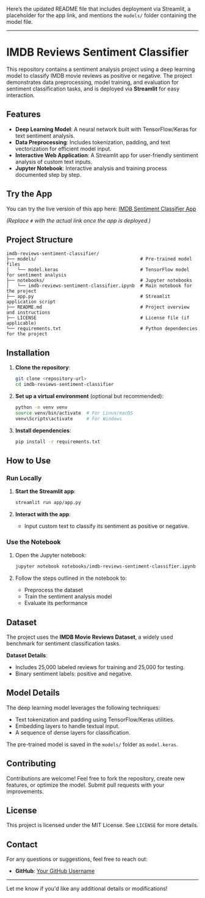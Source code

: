 Here’s the updated README file that includes deployment via Streamlit, a placeholder for the app link, and mentions the `models/` folder containing the model file.

---

# IMDB Reviews Sentiment Classifier  

This repository contains a sentiment analysis project using a deep learning model to classify IMDB movie reviews as positive or negative. The project demonstrates data preprocessing, model training, and evaluation for sentiment classification tasks, and is deployed via **Streamlit** for easy interaction.

## Features  

- **Deep Learning Model**: A neural network built with TensorFlow/Keras for text sentiment analysis.  
- **Data Preprocessing**: Includes tokenization, padding, and text vectorization for efficient model input.  
- **Interactive Web Application**: A Streamlit app for user-friendly sentiment analysis of custom text inputs.  
- **Jupyter Notebook**: Interactive analysis and training process documented step by step.  

## Try the App  

You can try the live version of this app here: [IMDB Sentiment Classifier App](#)  

*(Replace `#` with the actual link once the app is deployed.)*  

## Project Structure  

```  
imdb-reviews-sentiment-classifier/  
├── models/                                      # Pre-trained model files  
│   └── model.keras                              # TensorFlow model for sentiment analysis  
├── notebooks/                                   # Jupyter notebooks  
│   └── imdb-reviews-sentiment-classifier.ipynb  # Main notebook for the project  
├── app.py                                       # Streamlit application script  
├── README.md                                    # Project overview and instructions  
├── LICENSE                                      # License file (if applicable)  
└── requirements.txt                             # Python dependencies for the project  
```  

## Installation  

1. **Clone the repository**:  
   ```bash  
   git clone <repository-url>  
   cd imdb-reviews-sentiment-classifier  
   ```  

2. **Set up a virtual environment** (optional but recommended):  
   ```bash  
   python -m venv venv  
   source venv/bin/activate  # For Linux/macOS  
   venv\Scripts\activate     # For Windows  
   ```  

3. **Install dependencies**:  
   ```bash  
   pip install -r requirements.txt  
   ```  

## How to Use  

### Run Locally  

1. **Start the Streamlit app**:  
   ```bash  
   streamlit run app/app.py  
   ```  

2. **Interact with the app**:  
   - Input custom text to classify its sentiment as positive or negative.  

### Use the Notebook  

1. Open the Jupyter notebook:  
   ```bash  
   jupyter notebook notebooks/imdb-reviews-sentiment-classifier.ipynb  
   ```  

2. Follow the steps outlined in the notebook to:  
   - Preprocess the dataset  
   - Train the sentiment analysis model  
   - Evaluate its performance  

## Dataset  

The project uses the **IMDB Movie Reviews Dataset**, a widely used benchmark for sentiment classification tasks.  

**Dataset Details**:  
- Includes 25,000 labeled reviews for training and 25,000 for testing.  
- Binary sentiment labels: positive and negative.  

## Model Details  

The deep learning model leverages the following techniques:  
- Text tokenization and padding using TensorFlow/Keras utilities.  
- Embedding layers to handle textual input.  
- A sequence of dense layers for classification.  

The pre-trained model is saved in the `models/` folder as `model.keras`.  

## Contributing  

Contributions are welcome! Feel free to fork the repository, create new features, or optimize the model. Submit pull requests with your improvements.  

## License  

This project is licensed under the MIT License. See `LICENSE` for more details.  

## Contact  

For any questions or suggestions, feel free to reach out:  
- **GitHub**: [Your GitHub Username](https://github.com/YourUsername)  

---

Let me know if you'd like any additional details or modifications!